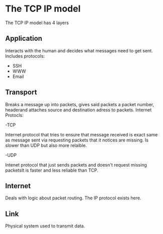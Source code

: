 # The TCP IP model

The TCP IP model has 4 layers

## Application

Interacts with the human and decides what messages need to get sent. Includes protocols:

- SSH
- WWW
- Email

## Transport

Breaks a message up into packets, gives said packets a packet number, headerand attaches source and destination adress to packets. 
Internet Protocls:

-TCP

Internet protocol that tries to ensure that message received is exact same as message sent via requesting packets that it notices are missing. Is slower than UDP but also more relaible.

-UDP

Intenet protocol that just sends packets and doesn't request missing packetsIt is faster and less reliable than TCP.

## Internet

Deals with logic about packet routing. The IP protocol exists here.

## Link

Physical system used to transmit data.
